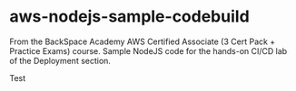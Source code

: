 # aws-nodejs-sample-codebuild
From the BackSpace Academy AWS Certified Associate (3 Cert Pack + Practice Exams) course.
Sample NodeJS code for the hands-on CI/CD lab of the Deployment section.

Test
